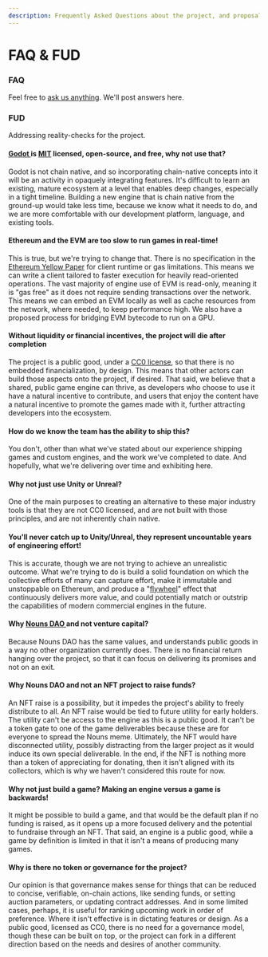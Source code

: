 ```yaml
---
description: Frequently Asked Questions about the project, and proposal.
---
```


# FAQ & FUD

### FAQ

Feel free to [ask us anything](https://twitter.com/NounsGameWTF). We'll post answers here.

### FUD

Addressing reality-checks for the project.

#### [Godot ](https://godotengine.org/)is [MIT](https://opensource.org/licenses/MIT) licensed, open-source, and free, why not use that?

Godot is not chain native, and so incorporating chain-native concepts into it will be an activity in opaquely integrating features. It's difficult to learn an existing, mature ecosystem at a level that enables deep changes, especially in a tight timeline. Building a new engine that is chain native from the ground-up would take less time, because we know what it needs to do, and we are more comfortable with our development platform, language, and existing tools.

#### Ethereum and the EVM are too slow to run games in real-time!

This is true, but we're trying to change that. There is no specification in the [Ethereum Yellow Paper](https://ethereum.github.io/yellowpaper/paper.pdf) for client runtime or gas limitations. This means we can write a client tailored to faster execution for  heavily read-oriented operations. The vast majority of engine use of EVM is read-only, meaning it is "gas free" as it does not require sending transactions over the network. This means we can embed an EVM locally as well as cache resources from the network, where needed, to keep performance high. We also have a proposed process for bridging EVM bytecode to run on a GPU.

#### Without liquidity or financial incentives, the project will die after completion

The project is a public good, under a [CC0 license](https://creativecommons.org/share-your-work/public-domain/cc0/), so that there is no embedded financialization, by design. This means that other actors can build those aspects onto the project, if desired. That said, we believe that a shared, public game engine can thrive, as developers who choose to use it have a natural incentive to contribute, and users that enjoy the content have a natural incentive to promote the games made with it, further attracting developers into the ecosystem.

#### How do we know the team has the ability to ship this?

You don't, other than what we've stated about our experience shipping games and custom engines, and the work we've completed to date. And hopefully, what we're delivering over time and exhibiting here.

#### Why not just use Unity or Unreal?

One of the main purposes to creating an alternative to these major industry tools is that they are not CC0 licensed, and are not built with those principles, and are not inherently chain native.&#x20;

#### You'll never catch up to Unity/Unreal, they represent uncountable years of engineering effort!

This is accurate, though we are not trying to achieve an unrealistic outcome. What we're trying to do is build a solid foundation on which the collective efforts of many can capture effort, make it immutable and unstoppable on Ethereum, and produce a "[flywheel](https://www.jimcollins.com/concepts/the-flywheel.html)" effect that continuously delivers more value, and could potentially match or outstrip the capabilities of modern commercial engines in the future.

#### Why [Nouns DAO ](https://nouns.wtf)and not venture capital?

Because Nouns DAO has the same values, and understands public goods in a way no other organization currently does. There is no financial return hanging over the project, so that it can focus on delivering its promises and not on an exit.

#### Why Nouns DAO and not an NFT project to raise funds?

An NFT raise is a possibility, but it impedes the project's ability to freely distribute to all. An NFT raise would be tied to future utility for early holders. The utility can't be access to the engine as this is a public good. It can't be a token gate to one of the game deliverables because these are for everyone to spread the Nouns meme. Ultimately, the NFT would have disconnected utility, possibly distracting from the larger project as it would induce its own special deliverable. In the end, if the NFT is nothing more than a token of appreciating for donating, then it isn't aligned with its collectors, which is why we haven't considered this route for now.

#### Why not just build a game? Making an engine versus a game is backwards!

It might be possible to build a game, and that would be the default plan if no funding is raised, as it opens up a more focused delivery and the potential to fundraise through an NFT. That said, an engine is a public good, while a game by definition is limited in that it isn't a means of producing many games.

#### Why is there no token or governance for the project?

Our opinion is that governance makes sense for things that can be reduced to concise, verifiable, on-chain actions, like sending funds, or setting auction parameters, or updating contract addresses. And in some limited cases, perhaps, it is useful for ranking upcoming work in order of preference. Where it isn't effective is in dictating features or design. As a public good, licensed as CC0, there is no need for a governance model, though these can be built on top, or the project can fork in a different direction based on the needs and desires of another community.&#x20;
